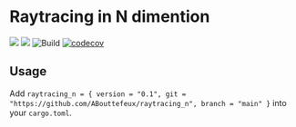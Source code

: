 # Raytracing in N dimention

![](https://img.shields.io/badge/language-Rust-orange)
[![](https://img.shields.io/badge/doc-Read_Me-blue)](https://abouttefeux.github.io/raytracing_n/raytracing_n/index.html)
![Build](https://img.shields.io/github/workflow/status/ABouttefeux/raytracing_n/Rust)
[![codecov](https://codecov.io/gh/ABouttefeux/raytracing_n/branch/develop/graph/badge.svg)](https://codecov.io/gh/ABouttefeux/raytracing_n)


## Usage

Add `raytracing_n = { version = "0.1", git = "https://github.com/ABouttefeux/raytracing_n", branch = "main" }` into your `cargo.toml`.
